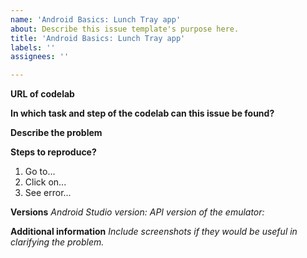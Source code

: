 ```yaml
---
name: 'Android Basics: Lunch Tray app'
about: Describe this issue template's purpose here.
title: 'Android Basics: Lunch Tray app'
labels: ''
assignees: ''

---
```


**URL of codelab**

**In which task and step of the codelab can this issue be found?**

**Describe the problem**

**Steps to reproduce?**

1. Go to...
2. Click on...
3. See error...

**Versions**
_Android Studio version:_
_API version of the emulator:_

**Additional information**
_Include screenshots if they would be useful in clarifying the problem._
